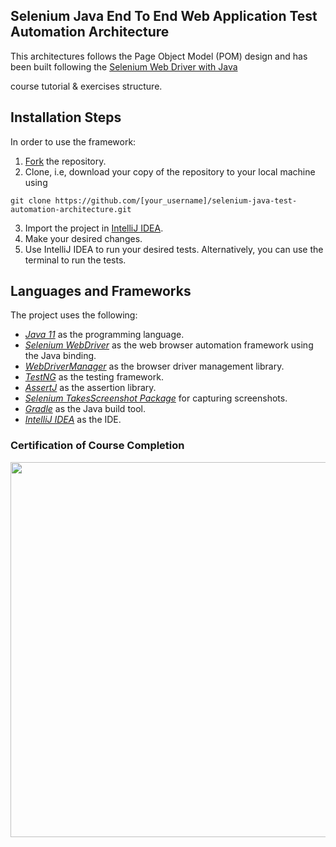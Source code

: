 <h2 tabindex="-1" dir="auto"></a>Selenium Java End To End Web Application Test Automation Architecture </h2>

<p dir="auto">This architectures follows the Page Object Model (POM) design and has been built following the <a href="https://testautomationu.applitools.com/selenium-webdriver-tutorial-java/"> Selenium Web Driver with Java</a></p>
course tutorial & exercises structure.

<h2 tabindex="-1" dir="auto"><a id="user-content-installation-steps" class="anchor" aria-hidden="true" </a>Installation Steps</h2>
<p dir="auto">In order to use the framework:</p>

<ol dir="auto">
<li><a href="https://github.com/AhsanTausif/selenium-java-test-automation-architecture/fork">Fork</a> the repository.</li>
<li>Clone, i.e, download your copy of the repository to your local machine using</li>
</ol>

<div class="snippet-clipboard-content notranslate position-relative overflow-auto"><pre class="notranslate"><code>git clone https://github.com/[your_username]/selenium-java-test-automation-architecture.git
</code></pre><div class="zeroclipboard-container position-absolute right-0 top-0">
    <clipboard-copy aria-label="Copy" class="ClipboardButton btn js-clipboard-copy m-2 p-0 tooltipped-no-delay" data-copy-feedback="Copied!" data-tooltip-direction="w" value="git clone https://github.com/[your_username]/selenium-java-test-automation-architecture.git" tabindex="0" role="button" style="display: inherit;">
    </clipboard-copy>
  </div></div>

<ol start="3" dir="auto">
<li>Import the project in <a href="https://www.jetbrains.com/idea/download/" rel="nofollow">IntelliJ IDEA</a>.</li>
<li>Make your desired changes.</li>
<li>Use IntelliJ IDEA to run your desired tests. Alternatively, you can use the terminal to run the tests. </li>
</ol>

<h2 tabindex="-1" dir="auto"><a id="user-content-languages-and-frameworks" class="anchor" aria-hidden="true"</a>Languages and Frameworks</h2>
<p dir="auto">The project uses the following:</p>

<ul dir="auto">
<li><em><a href="https://openjdk.java.net/projects/jdk/11/" rel="nofollow">Java 11</a></em> as the programming language.</li>
<li><em><a href="https://www.selenium.dev/" rel="nofollow">Selenium WebDriver</a></em> as the web browser automation framework using the Java binding.</li>
<li><em><a href="https://bonigarcia.dev/webdrivermanager/" rel="nofollow">WebDriverManager</a></em> as the browser driver management library.</li>
<li><em><a href="https://testng.org/doc/" rel="nofollow">TestNG</a></em> as the testing framework.</li>
<li><em><a href="https://assertj.github.io/doc/" rel="nofollow">AssertJ</a></em> as the assertion library.</li>
<li><em><a href="https://www.selenium.dev/selenium/docs/api/java/org/openqa/selenium/TakesScreenshot.html">Selenium TakesScreenshot Package</a></em> for capturing screenshots.</li>
<li><em><a href="https://gradle.org/" rel="nofollow">Gradle</a></em> as the Java build tool.</li>
<li><em><a href="https://www.jetbrains.com/idea/" rel="nofollow">IntelliJ IDEA</a></em> as the IDE.</li>
</ul>

<h3>Certification of Course Completion </h3>
<img src="https://github-production-user-asset-6210df.s3.amazonaws.com/49714817/239677527-c00c4f32-43c9-4f6e-8d12-416271ef852f.png"
     width="600" height="600"> 
